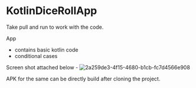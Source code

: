 # KotlinDiceRollApp


Take pull and run to work with the code.

App 
- contains basic kotlin code
- conditional cases 

Screen shot attached below - 
![2a259de3-4f15-4680-b1cb-fc7d4566e908](https://user-images.githubusercontent.com/19289251/130310852-4aeae835-c1d2-4dae-8e95-3bd29dde4545.jpeg)

APK for the same can be directly build after cloning the project.
